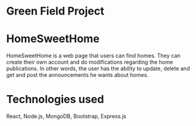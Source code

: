 # Green Field Project

# HomeSweetHome

HomeSweetHome is a web page that users can find homes. They can create their own account and do modifications regarding the home publications. In other words, the user has the ability to update, delete and get and post the announcements he wants about homes.

# Technologies used

React, Node.js, MongoDB, Bootstrap, Express.js
